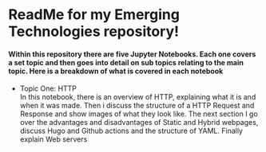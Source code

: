 <H1>ReadMe for my Emerging Technologies repository!</h1>
<h4>Within this repository there are five Jupyter Notebooks. Each one covers a set topic and then goes into detail on sub topics relating to the main topic. Here is a breakdown of what is covered in each notebook</h4>
<ul>
<li>
  <p> Topic One: HTTP <br>
   In this notebook, there is an overview of HTTP, explaining what it is and when it was made. Then i discuss the structure of a 
   HTTP Request and Response and show images of what they look like. The next section I go over the advantages and disadvantages 
   of Static and Hybrid webpages, discuss Hugo and Github actions and the structure of YAML. Finally explain Web servers</p>
</li>

</ul>

